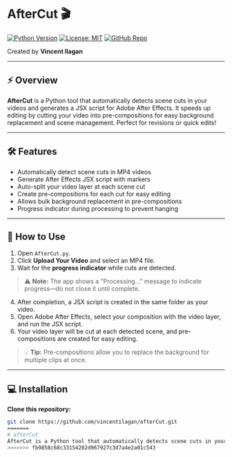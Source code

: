 # AfterCut 🎬

[![Python Version](https://img.shields.io/badge/python-3.8%2B-blue.svg)](https://www.python.org/)
[![License: MIT](https://img.shields.io/badge/License-MIT-yellow.svg)](./LICENSE)
[![GitHub Repo](https://img.shields.io/badge/GitHub-AfterCut-green)](https://github.com/vincentilagan/afterCut)

Created by **Vincent Ilagan**

---

## ⚡ Overview

**AfterCut** is a Python tool that automatically detects scene cuts in your videos and generates a JSX script for Adobe After Effects. It speeds up editing by cutting your video into pre-compositions for easy background replacement and scene management. Perfect for revisions or quick edits!  

---

## 🛠 Features

- Automatically detect scene cuts in MP4 videos
- Generate After Effects JSX script with markers
- Auto-split your video layer at each scene cut
- Create pre-compositions for each cut for easy editing
- Allows bulk background replacement in pre-compositions
- Progress indicator during processing to prevent hanging

---

## 🚀 How to Use

1. Open `AfterCut.py`.
2. Click **Upload Your Video** and select an MP4 file.
3. Wait for the **progress indicator** while cuts are detected.
> ⚠️ **Note:** The app shows a "Processing..." message to indicate progress—do not close it until complete.
4. After completion, a JSX script is created in the same folder as your video.
5. Open Adobe After Effects, select your composition with the video layer, and run the JSX script.
6. Your video layer will be cut at each detected scene, and pre-compositions are created for easy editing.
> 💡 **Tip:** Pre-compositions allow you to replace the background for multiple clips at once.

---

## 💻 Installation

**Clone this repository:**
```bash
git clone https://github.com/vincentilagan/afterCut.git
=======
# afterCut
AfterCut is a Python tool that automatically detects scene cuts in your video and generates an Adobe After Effects script to split layers at each cut. It streamlines editing, allows placeholder backgrounds for multiple clips, and speeds up revisions by pre-composing cut scenes efficiently.
>>>>>>> fb9858c68c33154282d967927c3d7a4e2a01c543
